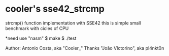 cooler's  sse42_strcmp
===================

strcmp() function implementation with SSE42
this is simple small benchmark with cicles of CPU

*need use "nasm"
$ make
$ ./test


Author: Antonio Costa, aka "Cooler_"
Thanks "João VIctorino", aka pl4nkt0n

